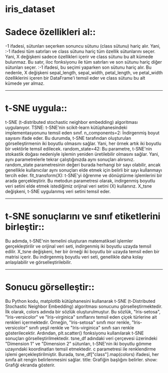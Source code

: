# iris_dataset

# Sadece özellikleri al::

-1 ifadesi, sütunları seçerken sonuncu sütunu (class sütunu) hariç alır. Yani, :-1 ifadesi tüm satırları ve class sütunu hariç tüm özellik sütunlarını seçer. Yani, X değişkeni sadece özellikleri içerir ve class sütunu bu alt kümede bulunmaz.
Bu satır, iloc fonksiyonu ile tüm satırları ve son sütunu hariç diğer sütunları seçer. :-1 ifadesi, bu seçimi yaparken son sütunu hariç alır. Bu nedenle, X değişkeni sepal_length, sepal_width, petal_length, ve petal_width özelliklerini içeren bir DataFrame'i temsil eder ve class sütunu bu alt kümede yer almaz.

-----------------------------

# t-SNE uygula::

t-SNE (t-distributed stochastic neighbor embedding) algoritması uygulanıyor. 
TSNE: t-SNE'nin scikit-learn kütüphanesindeki implementasyonunu temsil eden sınıf.
n_components=2: İndirgenmiş boyut sayısını ifade eder. Bu durumda, t-SNE tarafından oluşturulan görselleştirmenin iki boyutlu olmasını sağlar. Yani, her örnek artık iki boyutlu bir vektörle temsil edilecek.
random_state=42: Bu parametre, t-SNE'nin stokastik doğası nedeniyle işlemin yeniden üretilebilir olmasını sağlar. Yani, aynı parametrelerle tekrar çalıştığınızda aynı sonuçları alırsınız. random_state parametresinin değeri burada herhangi bir sayı olabilir, ancak genellikle kullanıcılar aynı sonuçları elde etmek için belirli bir sayı kullanmayı tercih eder.
fit_transform(X): t-SNE'yi öğrenme ve dönüştürme işlemlerini bir arada gerçekleştirir. Bu metodun parametresi olarak, indirgenmiş boyutlu veri setini elde etmek istediğimiz orijinal veri setini (X) kullanırız. X_tsne değişkeni, t-SNE uygulanmış veri setini temsil eder.

-----------------------------

# t-SNE sonuçlarını ve sınıf etiketlerini birleştir::

Bu adımda, t-SNE'nin temelini oluşturan matematiksel işlemler gerçekleştirilir ve orijinal veri seti, indirgenmiş iki boyutlu uzayda temsil edilir. X_tsne değişkeni, her bir örneği iki boyutlu bir uzayda temsil eden bir matrisi içerir. Bu indirgenmiş boyutlu veri seti, genellikle daha kolay anlaşılabilir ve görselleştirilebilir.

-----------------------------

# Sonucu görselleştir::

Bu Python kodu, matplotlib kütüphanesini kullanarak t-SNE (t-Distributed Stochastic Neighbor Embedding) algoritması sonucunu görselleştirmektedir. İlk olarak, colors adında bir sözlük oluşturulmuştur. Bu sözlük, "Iris-setosa", "Iris-versicolor" ve "Iris-virginica" sınıflarını temsil eden çiçek türlerine ait renkleri içermektedir. Örneğin, "Iris-setosa" sınıfı mor renkle, "Iris-versicolor" sınıfı yeşil renkle ve "Iris-virginica" sınıfı sarı renkle gösterilecektir.
Ardından, plt.scatter() fonksiyonu kullanılarak t-SNE sonuçları görselleştirilmektedir. tsne_df adındaki veri çerçevesi üzerindeki "Dimension 1" ve "Dimension 2" sütunları, t-SNE'nin iki boyutlu gömme uzayındaki koordinatları temsil etmektedir. c parametresi ile renklendirme işlemi gerçekleştirilmiştir. Burada, tsne_df["class"].map(colors) ifadesi, her sınıfa ait rengin belirlenmesini sağlar.
title: Grafiğin başlığını belirler.
show: Grafiği ekranda gösterir.
